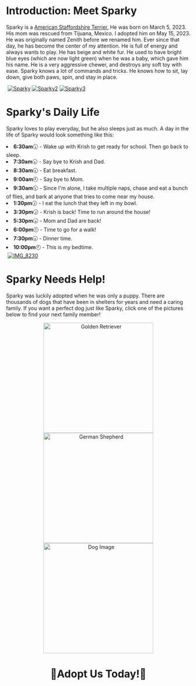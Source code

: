 <html>
  <h1>
    Introduction: Meet Sparky
  </h1>
  <p>
    Sparky is a <a href="https://www.akc.org/dog-breeds/american-staffordshire-terrier/">American Staffordshire Terrier.</a> He was born on March 5, 2023. His mom was rescued from Tijuana, Mexico. I adopted him on May 15, 2023. He was originally named Zenith before we renamed him. Ever since that day, he has become the center of my attention. He is full of energy and always wants to play. He has beige and white fur. He used to have bright blue eyes (which are now light green) when he was a baby, which gave him his name. He is a very aggressive chewer, and destroys any soft toy with ease. Sparky knows a lot of commands and tricks. He knows how to sit, lay down, give both paws, spin, and stay in place.
  </p>
   <img>
<a href="https://imgbb.com/"><img src="https://i.ibb.co/cCn7w2c/Sparky.jpg" alt="Sparky" border="0"></a>
<a href="https://imgbb.com/"><img src="https://i.ibb.co/Hrh93QT/Sparky2.jpg" alt="Sparky2" border="0"></a>
<a href="https://imgbb.com/"><img src="https://i.ibb.co/nwYQd5K/Sparky3.jpg" alt="Sparky3" border="0"></a>
  <h1>
    Sparky's Daily Life
  </h1>
    <P>
      Sparky loves to play everyday, but he also sleeps just as much. A day in the life of Sparky would look something like this:
    </P>
    <li>
      <b>6:30am</b>🕡 - Wake up with Krish to get ready for school. Then go back to sleep.
    </li>
      <li>
      <b>7:30am</b>🕢 - Say bye to Krish and Dad.
    </li>
  <li>
    <b>8:30am</b>🕣 - Eat breakfast.
  </li>
  <li>
    <b>9:00am</b>🕘 - Say bye to Mom. 
    <li>
      <b>9:30am</b>🕤 - Since I'm alone, I take multiple naps, chase and eat a bunch of flies, and bark at anyone that tries to come near my house.
  </li>
  <li>
    <b>1:30pm</b>🕜 - I eat the lunch that they left in my bowl.
  <li>
    <b>3:30pm</b>🕞 - Krish is back! Time to run around the house! 
  </li>
  <li>
      <b>5:30pm</b>🕠 - Mom and Dad are back!
  </li>
  <li>
    <b>6:00pm</b>🕕 - Time to go for a walk!
  </li>
  <li>
    <b>7:30pm</b>🕢 - Dinner time.
  </li>
  <li>
    <b>10:00pm</b>🕙 - This is my bedtime.
  </li>
  <img>
 <a href="https://imgbb.com/"><img src="https://i.ibb.co/RN2VXyc/IMG-8230.jpg" alt="IMG_8230" border="0"></a>
 <h1>
   Sparky Needs Help!
 </h1>
  <p>
    Sparky was luckily adopted when he was only a puppy. There are thousands of dogs that have been in shelters for years and need a caring family. If you want a perfect dog just like Sparky, click one of the pictures below to find your next family member!
  </p>
 <div align="center">
  <a href="https://www.petfinder.com/" target="_blank" rel="noopener noreferrer">
    <img src="https://images.pond5.com/close-golden-retriever-front-white-photo-060678310_iconl_nowm.jpeg" alt="Golden Retriever" width="300" height="300">
  </a>
  <a href="https://www.petfinder.com/" target="_blank" rel="noopener noreferrer">
    <img src="https://img.freepik.com/premium-photo/fluffy-german-shepherd-dog-isolated-white-background-puppy-is-beautiful-funny-attentive-portrait-close-up-sits-looks-closely-good-plush_438009-2722.jpg" alt="German Shepherd" width="300" height="300">
  </a>
  <a href="https://www.petfinder.com/" target="_blank" rel="noopener noreferrer">
    <img src="https://i.pinimg.com/236x/65/61/3f/65613f9bd87cc535449fd307b2695b93.jpg" alt="Dog Image" width="300" height="300">
  </a>
</div>
<div align="center">
<h1>
  🐾Adopt Us Today!🐾
</h1>
</div>
